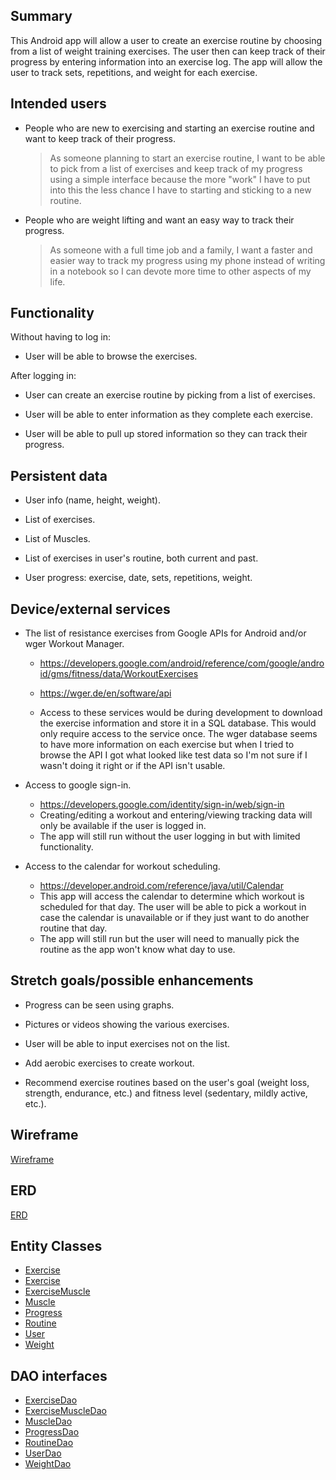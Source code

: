 ## Summary

This Android app will allow a user to create an exercise routine by choosing from a list of weight training exercises. The user then can keep track of their progress by entering information into an exercise log. The app will allow the user to track sets, repetitions, and weight for each exercise. 

## Intended users

* People who are new to exercising and starting an exercise routine and want to keep track of their progress.  

    > As someone planning to start an exercise routine, I want to be able to pick from a list of exercises and keep track of my progress using a simple interface because the more "work" I have to put into this the less chance I have to starting and sticking to a new routine.

* People who are weight lifting and want an easy way to track their progress.

    > As someone with a full time job and a family, I want a faster and easier way to track my progress using my phone instead of writing in a notebook so I can devote more time to other aspects of my life.

## Functionality

Without having to log in:

* User will be able to browse the exercises.

After logging in:

* User can create an exercise routine by picking from a list of exercises.

* User will be able to enter information as they complete each exercise.

* User will be able to pull up stored information so they can track their progress.

## Persistent data

* User info (name, height, weight).

* List of exercises.
    
* List of Muscles.

* List of exercises in user's routine, both current and past.

* User progress: exercise, date, sets, repetitions, weight.
    
## Device/external services

* The list of resistance exercises from Google APIs for Android and/or wger Workout Manager.
    * <https://developers.google.com/android/reference/com/google/android/gms/fitness/data/WorkoutExercises>
    * <https://wger.de/en/software/api>

    * Access to these services would be during development to download the exercise information and store it in a SQL database. This would only require access to the service once. The wger database seems to have more information on each exercise but when I tried to browse the API I got what looked like test data so I'm not sure if I wasn't doing it right or if the API isn't usable.

* Access to google sign-in.
    * <https://developers.google.com/identity/sign-in/web/sign-in>
    * Creating/editing a workout and entering/viewing tracking data will only be available if the user is logged in.
    * The app will still run without the user logging in but with limited functionality.

* Access to the calendar for workout scheduling.
    * <https://developer.android.com/reference/java/util/Calendar>
    * This app will access the calendar to determine which workout is scheduled for that day. The user will be able to pick a workout in case the calendar is unavailable or if they just want to do another routine that day.
    * The app will still run but the user will need to manually pick the routine as the app won't know what day to use.

## Stretch goals/possible enhancements 

* Progress can be seen using graphs.

* Pictures or videos showing the various exercises.

* User will be able to input exercises not on the list.

* Add aerobic exercises to create workout.

* Recommend exercise routines based on the user's goal (weight loss, strength, endurance, etc.) and fitness level (sedentary, mildly active, etc.).

## Wireframe 
[Wireframe](wireframe.md)

## ERD
[ERD](erd.md)

## Entity Classes

* [Exercise](../../app/src/main/java/edu/cnm/deepdive/myworkout/model/entity/Exercise.javaExercise.java)
* [Exercise](https://github.com/John-Jaramillo/my-workout/blob/master/app/src/main/java/edu/cnm/deepdive/myworkout/model/entity/Exercise.java)
* [ExerciseMuscle](https://github.com/John-Jaramillo/my-workout/blob/master/app/src/main/java/edu/cnm/deepdive/myworkout/model/entity/ExerciseMuscle.java)
* [Muscle](https://github.com/John-Jaramillo/my-workout/blob/master/app/src/main/java/edu/cnm/deepdive/myworkout/model/entity/Muscle.java)
* [Progress](https://github.com/John-Jaramillo/my-workout/blob/master/app/src/main/java/edu/cnm/deepdive/myworkout/model/entity/Progress.java)
* [Routine](https://github.com/John-Jaramillo/my-workout/blob/master/app/src/main/java/edu/cnm/deepdive/myworkout/model/entity/Routine.java)
* [User](https://github.com/John-Jaramillo/my-workout/blob/master/app/src/main/java/edu/cnm/deepdive/myworkout/model/entity/User.java)
* [Weight](https://github.com/John-Jaramillo/my-workout/blob/master/app/src/main/java/edu/cnm/deepdive/myworkout/model/entity/Weight.java)

## DAO interfaces

* [ExerciseDao](https://github.com/John-Jaramillo/my-workout/blob/master/app/src/main/java/edu/cnm/deepdive/myworkout/model/dao/ExerciseDao.java)
* [ExerciseMuscleDao](https://github.com/John-Jaramillo/my-workout/blob/master/app/src/main/java/edu/cnm/deepdive/myworkout/model/dao/ExerciseMuscleDao.java)
* [MuscleDao](https://github.com/John-Jaramillo/my-workout/blob/master/app/src/main/java/edu/cnm/deepdive/myworkout/model/dao/MuscleDao.java)
* [ProgressDao](https://github.com/John-Jaramillo/my-workout/blob/master/app/src/main/java/edu/cnm/deepdive/myworkout/model/dao/ProgressDao.java)
* [RoutineDao](https://github.com/John-Jaramillo/my-workout/blob/master/app/src/main/java/edu/cnm/deepdive/myworkout/model/dao/RoutineDao.java)
* [UserDao](https://github.com/John-Jaramillo/my-workout/blob/master/app/src/main/java/edu/cnm/deepdive/myworkout/model/dao/UserDao.java)
* [WeightDao](https://github.com/John-Jaramillo/my-workout/blob/master/app/src/main/java/edu/cnm/deepdive/myworkout/model/dao/WeightDao.java)


